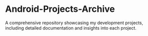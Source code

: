 # Android-Projects-Archive
A comprehensive repository showcasing my development projects, including detailed documentation and insights into each project.
